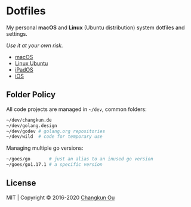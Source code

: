 # Dotfiles

My personal **macOS** and **Linux** (Ubuntu distribution) system dotfiles and settings.

_Use it at your own risk._

- [macOS](./devices/mac.md)
- [Linux Ubuntu](./devices/ubuntu.md)
- [iPadOS](./devices/ipad.md)
- [iOS](./devices/iphone.md)

## Folder Policy

All code projects are managed in `~/dev`, common folders:

```sh
~/dev/changkun.de
~/dev/golang.design
~/dev/godev # golang.org repositories
~/dev/wild  # code for temporary use
```

Managing multiple go versions:

```sh
~/goes/go       # just an alias to an inused go version
~/goes/go1.17.1 # a specific version
```


## License

MIT | Copyright &copy; 2016-2020 [Changkun Ou](https://changkun.de)
